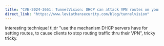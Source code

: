 ```yaml
---
title: "CVE-2024-3661: TunnelVision: DHCP can attack VPN routes on your local network"
direct_link: "https://www.leviathansecurity.com/blog/tunnelvision"
---
```


interesting technique! tl;dr "use the mechanism DHCP servers have for setting routes, to cause clients to stop routing traffic thru their VPN", tricky tricky.
